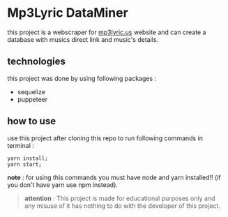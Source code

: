 # Mp3Lyric DataMiner

this project is a webscraper for [mp3lyric.us](https://mp3lyric.us/) website and can create a database with musics direct link and music's details.

## technologies 

this project was done by using following packages :
- sequelize
- puppeteer

## how to use

use this project after cloning this repo to run following commands in terminal :

```
yarn install;
yarn start;
```
**note** : for using this commands you must have node and yarn installed!! (if you don't have yarn use npm instead). 

> **attention** : This project is made for educational purposes only and any misuse of it has nothing to do with the developer of this project.
